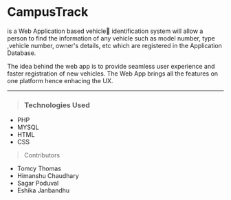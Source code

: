 # CampusTrack
is a Web Application based vehicle🚗 identification system will allow a person to find the information of any vehicle such as model number, type ,vehicle number, owner's details, etc which are registered in the Application Database.


The idea behind the web app is to provide seamless user experience and faster registration of new vehicles. The Web App brings all the features on one platform hence enhacing the UX. 

- - - -

> ### Technologies Used 
* PHP
* MYSQL
* HTML
* CSS

> Contributors
* Tomcy Thomas 
* Himanshu Chaudhary
* Sagar Poduval
* Eshika Janbandhu



